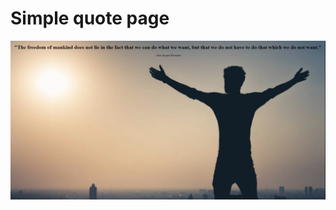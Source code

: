 # Simple quote page
![Image of simple-footer](https://github.com/thenny23/simple-quote-page/blob/master/screenshot-nimbus-capture-2020.09.12-23_53_24.png)
